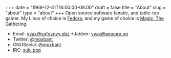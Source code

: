 +++
date = "1969-12-31T16:00:00-08:00"
draft = false
title = "About"
slug = "about"
type = "about"
+++
Open source software fanatic, and table-top gamer. My Linux of choice is [Fedora](http://getfedora.org), and my game of choice is [Magic: The Gathering](http://dailymtg.com).

* Email: [yvax@snfgznvy.pbz](http://vinx.tuxfamily.org/rot13.html)
*Jabber: [yvax@wnoore.ng](http://vinx.tuxfamily.org/rot13.html)
* Twitter: [@moxbant](http://twitter.com/moxbant)
* GNUSocial: [@moxbant](http://loadaverage.org/moxbant)
* IRC: [sub_pop](irc://irc.freenode.net)

